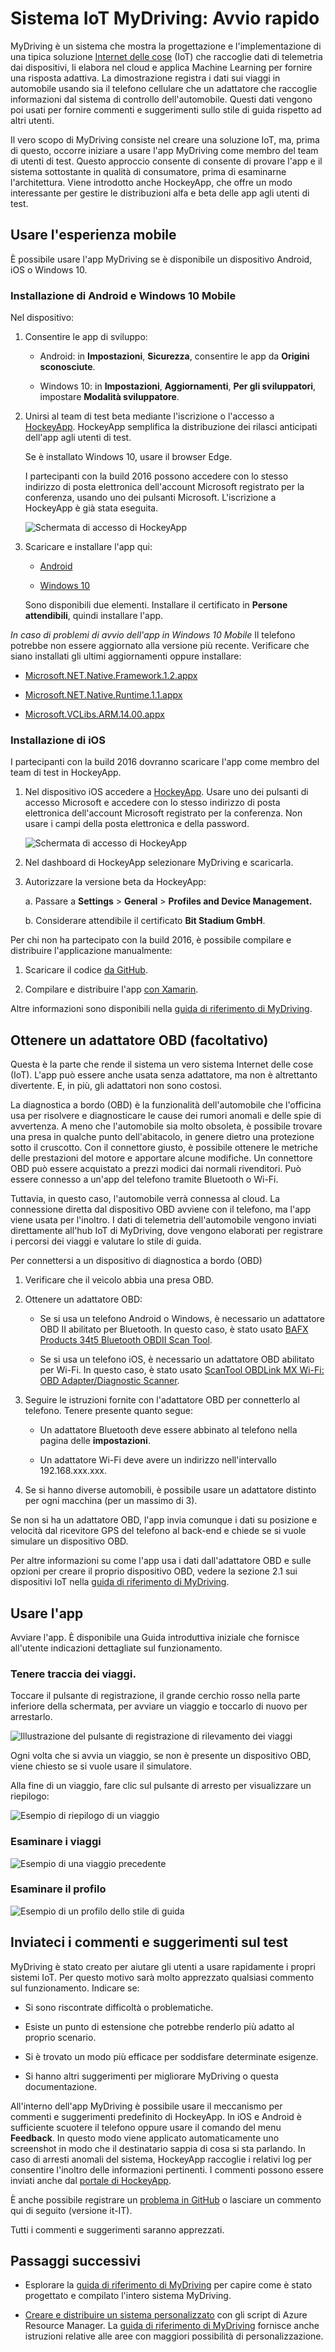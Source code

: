 <properties
	pageTitle="Esempio di IoT di Azure MyDriving: Avvio rapido | Microsoft Azure"
	description="Introduzione a un'app che rappresenta una dimostrazione completa di come progettare un sistema IoT con Microsoft Azure che include l'analisi di flusso, Machine Learning e hub eventi."
	services=""
    documentationCenter=".net"
    suite=""
	authors="harikmenon"
	manager="douge"/>

<tags
	ms.service="multiple"
	ms.workload="tbd"
	ms.tgt_pltfrm="ibiza"
	ms.devlang="dotnet"
	ms.topic="article"
	ms.date="03/25/2016"
	ms.author="harikm"/>

# Sistema IoT MyDriving: Avvio rapido

MyDriving è un sistema che mostra la progettazione e l'implementazione di una tipica soluzione [Internet delle cose](iot-suite-overview.md) (IoT) che raccoglie dati di telemetria dai dispositivi, li elabora nel cloud e applica Machine Learning per fornire una risposta adattiva. La dimostrazione registra i dati sui viaggi in automobile usando sia il telefono cellulare che un adattatore che raccoglie informazioni dal sistema di controllo dell'automobile. Questi dati vengono poi usati per fornire commenti e suggerimenti sullo stile di guida rispetto ad altri utenti.

Il vero scopo di MyDriving consiste nel creare una soluzione IoT, ma, prima di questo, occorre iniziare a usare l'app MyDriving come membro del team di utenti di test. Questo approccio consente di consente di provare l'app e il sistema sottostante in qualità di consumatore, prima di esaminarne l'architettura. Viene introdotto anche HockeyApp, che offre un modo interessante per gestire le distribuzioni alfa e beta delle app agli utenti di test.

## Usare l'esperienza mobile

È possibile usare l'app MyDriving se è disponibile un dispositivo Android, iOS o Windows 10.

### Installazione di Android e Windows 10 Mobile

Nel dispositivo:

1.  Consentire le app di sviluppo:

    -   Android: in **Impostazioni**, **Sicurezza**, consentire le app da **Origini sconosciute**.

    -   Windows 10: in **Impostazioni**, **Aggiornamenti**, **Per gli sviluppatori**, impostare **Modalità sviluppatore**.

2.  Unirsi al team di test beta mediante l'iscrizione o l'accesso a [HockeyApp](https://rink.hockeyapp.net). HockeyApp semplifica la distribuzione dei rilasci anticipati dell'app agli utenti di test.

    Se è installato Windows 10, usare il browser Edge.

    I partecipanti con la build 2016 possono accedere con lo stesso indirizzo di posta elettronica dell'account Microsoft registrato per la conferenza, usando uno dei pulsanti Microsoft. L'iscrizione a HockeyApp è già stata eseguita.

    ![Schermata di accesso di HockeyApp](./media/iot-solution-get-started/image1.png)

3.  Scaricare e installare l'app qui:

    -   [Android](http://rink.io/spMyDrivingAndroid)

    -   [Windows 10](http://rink.io/spMyDrivingUWP)

    Sono disponibili due elementi. Installare il certificato in **Persone attendibili**, quindi installare l'app.

*In caso di problemi di avvio dell'app in Windows 10 Mobile* Il telefono potrebbe non essere aggiornato alla versione più recente. Verificare che siano installati gli ultimi aggiornamenti oppure installare:

 - [Microsoft.NET.Native.Framework.1.2.appx](https://download.hockeyapp.net/packages/win10/Microsoft.NET.Native.Framework.1.2.appx)

 - [Microsoft.NET.Native.Runtime.1.1.appx](https://download.hockeyapp.net/packages/win10/Microsoft.NET.Native.Runtime.1.1.appx)

 - [Microsoft.VCLibs.ARM.14.00.appx](https://download.hockeyapp.net/packages/win10/Microsoft.VCLibs.ARM.14.00.appx)


### Installazione di iOS

I partecipanti con la build 2016 dovranno scaricare l'app come membro del team di test in HockeyApp.

1.  Nel dispositivo iOS accedere a [HockeyApp](https://rink.hockeyapp.net). Usare uno dei pulsanti di accesso Microsoft e accedere con lo stesso indirizzo di posta elettronica dell'account Microsoft registrato per la conferenza. Non usare i campi della posta elettronica e della password.

    ![Schermata di accesso di HockeyApp](./media/iot-solution-get-started/image1.png)

2.  Nel dashboard di HockeyApp selezionare MyDriving e scaricarla.

3.  Autorizzare la versione beta da HockeyApp:

    a. Passare a **Settings** > **General** > **Profiles and Device Management.**

    b. Considerare attendibile il certificato **Bit Stadium GmbH**.

Per chi non ha partecipato con la build 2016, è possibile compilare e distribuire l'applicazione manualmente:

1.   Scaricare il codice [da GitHub].

2.   Compilare e distribuire l'app [con Xamarin].

Altre informazioni sono disponibili nella [guida di riferimento di MyDriving](http://aka.ms/mydrivingdocs).

## Ottenere un adattatore OBD (facoltativo)

Questa è la parte che rende il sistema un vero sistema Internet delle cose (IoT). L'app può essere anche usata senza adattatore, ma non è altrettanto divertente. E, in più, gli adattatori non sono costosi.

La diagnostica a bordo (OBD) è la funzionalità dell'automobile che l'officina usa per risolvere e diagnosticare le cause dei rumori anomali e delle spie di avvertenza. A meno che l'automobile sia molto obsoleta, è possibile trovare una presa in qualche punto dell'abitacolo, in genere dietro una protezione sotto il cruscotto. Con il connettore giusto, è possibile ottenere le metriche delle prestazioni del motore e apportare alcune modifiche. Un connettore OBD può essere acquistato a prezzi modici dai normali rivenditori. Può essere connesso a un'app del telefono tramite Bluetooth o Wi-Fi.

Tuttavia, in questo caso, l'automobile verrà connessa al cloud. La connessione diretta dal dispositivo OBD avviene con il telefono, ma l'app viene usata per l'inoltro. I dati di telemetria dell'automobile vengono inviati direttamente all'hub IoT di MyDriving, dove vengono elaborati per registrare i percorsi dei viaggi e valutare lo stile di guida.

Per connettersi a un dispositivo di diagnostica a bordo (OBD)

1.  Verificare che il veicolo abbia una presa OBD.

2.  Ottenere un adattatore OBD:

    -   Se si usa un telefono Android o Windows, è necessario un adattatore OBD II abilitato per Bluetooth. In questo caso, è stato usato [BAFX Products 34t5 Bluetooth OBDII Scan Tool].

    -   Se si usa un telefono iOS, è necessario un adattatore OBD abilitato per Wi-Fi. In questo caso, è stato usato [ScanTool OBDLink MX Wi-Fi: OBD Adapter/Diagnostic Scanner].

3.  Seguire le istruzioni fornite con l'adattatore OBD per connetterlo al telefono. Tenere presente quanto segue:

    -   Un adattatore Bluetooth deve essere abbinato al telefono nella pagina delle **impostazioni**.

    -   Un adattatore Wi-Fi deve avere un indirizzo nell'intervallo 192.168.xxx.xxx.

4.  Se si hanno diverse automobili, è possibile usare un adattatore distinto per ogni macchina (per un massimo di 3).

Se non si ha un adattatore OBD, l'app invia comunque i dati su posizione e velocità dal ricevitore GPS del telefono al back-end e chiede se si vuole simulare un dispositivo OBD.

Per altre informazioni su come l'app usa i dati dall'adattatore OBD e sulle opzioni per creare il proprio dispositivo OBD, vedere la sezione 2.1 sui dispositivi IoT nella [guida di riferimento di MyDriving](http://aka.ms/mydrivingdocs).

## Usare l'app

Avviare l'app. È disponibile una Guida introduttiva iniziale che fornisce all'utente indicazioni dettagliate sul funzionamento.

### Tenere traccia dei viaggi.

Toccare il pulsante di registrazione, il grande cerchio rosso nella parte inferiore della schermata, per avviare un viaggio e toccarlo di nuovo per arrestarlo.

![Illustrazione del pulsante di registrazione di rilevamento dei viaggi](./media/iot-solution-get-started/image2.png)

Ogni volta che si avvia un viaggio, se non è presente un dispositivo OBD, viene chiesto se si vuole usare il simulatore.

Alla fine di un viaggio, fare clic sul pulsante di arresto per visualizzare un riepilogo:

![Esempio di riepilogo di un viaggio](./media/iot-solution-get-started/image3.png)

### Esaminare i viaggi

![Esempio di una viaggio precedente](./media/iot-solution-get-started/image4.png)

### Esaminare il profilo

![Esempio di un profilo dello stile di guida](./media/iot-solution-get-started/image5.png)

## Inviateci i commenti e suggerimenti sul test

MyDriving è stato creato per aiutare gli utenti a usare rapidamente i propri sistemi IoT. Per questo motivo sarà molto apprezzato qualsiasi commento sul funzionamento. Indicare se:

- Si sono riscontrate difficoltà o problematiche.

- Esiste un punto di estensione che potrebbe renderlo più adatto al proprio scenario.

- Si è trovato un modo più efficace per soddisfare determinate esigenze.

- Si hanno altri suggerimenti per migliorare MyDriving o questa documentazione.

All'interno dell'app MyDriving è possibile usare il meccanismo per commenti e suggerimenti predefinito di HockeyApp. In iOS e Android è sufficiente scuotere il telefono oppure usare il comando del menu **Feedback**. In questo modo viene applicato automaticamente uno screenshot in modo che il destinatario sappia di cosa si sta parlando. In caso di arresti anomali del sistema, HockeyApp raccoglie i relativi log per consentire l'inoltro delle informazioni pertinenti. I commenti possono essere inviati anche dal [portale di HockeyApp].

È anche possibile registrare un [problema in GitHub] o lasciare un commento qui di seguito (versione it-IT).

Tutti i commenti e suggerimenti saranno apprezzati.

## Passaggi successivi

-   Esplorare la [guida di riferimento di MyDriving](http://aka.ms/mydrivingdocs) per capire come è stato progettato e compilato l'intero sistema MyDriving.

-   [Creare e distribuire un sistema personalizzato](iot-solution-build-system.md) con gli script di Azure Resource Manager. La [guida di riferimento di MyDriving](http://aka.ms/mydrivingdocs) fornisce anche istruzioni relative alle aree con maggiori possibilità di personalizzazione.

  [da GitHub]: https://github.com/Azure-Samples/MyDriving
  [con Xamarin]: https://developer.xamarin.com/guides/ios/getting_started/installation/
  [BAFX Products 34t5 Bluetooth OBDII Scan Tool]: http://www.amazon.com/gp/product/B005NLQAHS
  [ScanTool OBDLink MX Wi-Fi: OBD Adapter/Diagnostic Scanner]: http://www.amazon.com/gp/product/B00OCYXTYY/ref=s9_simh_gw_g263_i1_r?pf_rd_m=ATVPDKIKX0DER&pf_rd_s=desktop-2&pf_rd_r=1MWRMKXK4KK9VYMJ44MP
  [portale di HockeyApp]: https://rink.hockeyapp.org
  [problema in GitHub]: https://github.com/Azure-Samples/MyDriving/issues

<!---HONumber=AcomDC_0713_2016-->